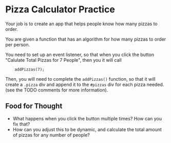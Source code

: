 # Pizza Calculator Practice

Your job is to create an app that helps people know how many pizzas to order.

You are given a function that has an algorithm for how many pizzas to order per person.

You need to set up an event listener, so that when you click the button "Calulate Total Pizzas for 7 People", then you it will call

```
    addPizzas(7);
```

Then, you will need to complete the `addPizzas()` function, so that it will create a `.pizza` div and append it to the `#pizzas` div for each pizza needed. (see the TODO comments for more information).

## Food for Thought
- What happens when you click the button multiple times? How can you fix that?
- How can you adjust this to be dynamic, and calculate the total amount of pizzas for any number of people?
